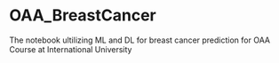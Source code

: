 # OAA_BreastCancer
The notebook ultilizing ML and DL for breast cancer prediction for OAA Course at International University
